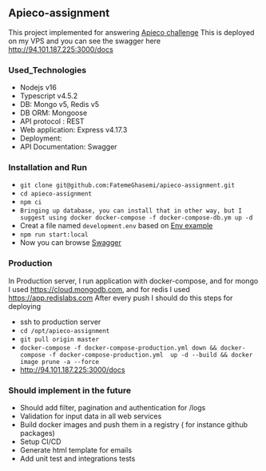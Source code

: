 ## Apieco-assignment
This project implemented for answering [Apieco challenge](./Apieco_Challenge.pdf)
This is deployed on my VPS and you can see the swagger here http://94.101.187.225:3000/docs

### Used_Technologies
* Nodejs v16
* Typescript v4.5.2
* DB: Mongo v5, Redis v5 
* DB ORM: Mongoose
* API protocol : REST
* Web application: Express v4.17.3
* Deployment: 
* API Documentation: Swagger


### Installation and Run
* `git clone git@github.com:FatemeGhasemi/apieco-assignment.git`
* `cd apieco-assignment`
* `npm ci`
* `Bringing up database, you can install that in other way, but I suggest using docker docker-compose -f docker-compose-db.ym up -d`
* Creat a file named `development.env` based on [Env example](./.env.example)
* `npm run start:local`
* Now you can browse [Swagger](http://localhost:3000/docs)

### Production
In Production server,  I run application with docker-compose, and for mongo I used https://cloud.mongodb.com, and
for redis I used https://app.redislabs.com
After every push I should do this steps for deploying
* ssh to production server
* `cd /opt/apieco-assignment`
* `git pull origin master`
* `docker-compose -f docker-compose-production.yml down && docker-compose -f docker-compose-production.yml  up -d --build && docker image prune -a --force`
*  http://94.101.187.225:3000/docs

### Should implement in the future
* Should add filter, pagination and authentication for /logs
* Validation for input data in all web services
* Build docker images and push them in a registry ( for instance github packages)
* Setup CI/CD
* Generate html template for emails
* Add unit test and integrations tests

